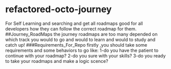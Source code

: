 # refactored-octo-journey
For Self Learning and searching and get all roadmaps good for all developers how they can follow the correct roadmap for them.
##Journey_RoadMaps
the journey roadmaps are too many depended on which track you would to go and would to learn and would to study and catch up!
###Requirements_For_Repo
firstly ,you should take some requirements and some behaviors to go like: 
1-do you have the patient to continue with your roadmap?
2-do you sure with your skills?
3-do you ready to take your roadmaps and make a logic scence?
